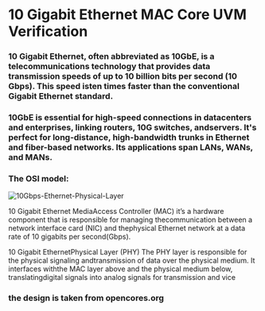 # 10 Gigabit Ethernet MAC Core UVM Verification 
### 10 Gigabit Ethernet, often abbreviated as 10GbE, is a telecommunications technology that provides data transmission speeds of up to 10 billion bits per second (10 Gbps). This speed isten times faster than the conventional Gigabit Ethernet standard.




### 10GbE is essential for high-speed connections in datacenters and enterprises, linking routers, 10G switches, andservers. It's perfect for long-distance, high-bandwidth trunks in Ethernet and fiber-based networks. Its applications span LANs, WANs, and MANs.




### The OSI model:

![10Gbps-Ethernet-Physical-Layer](https://github.com/Youssefmdany/10-Gigabit-Ethernet-MAC-Core-UVM-Verification-/assets/110913003/089533cc-81b1-4745-ba6b-7a647083d7ec)

10 Gigabit Ethernet MediaAccess Controller (MAC)
it’s a hardware component that is responsible for managing thecommunication between a network interface card (NIC) and thephysical Ethernet network at a data rate of 10 gigabits per second(Gbps).


10 Gigabit EthernetPhysical Layer (PHY)
The PHY layer is responsible for the physical signaling andtransmission of data over the physical medium. It interfaces withthe MAC layer above and the physical medium below, translatingdigital signals into analog signals for transmission and vice




### the design is taken from opencores.org
